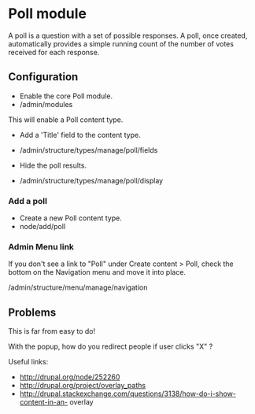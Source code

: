 # Poll module #

A poll is a question with a set of possible responses. A poll, once created, automatically provides a simple running count of the number of votes received for each response.

## Configuration ##

  * Enable the core Poll module.
  * /admin/modules

This will enable a Poll content type.

  * Add a 'Title' field to the content type.
  * /admin/structure/types/manage/poll/fields

  * Hide the poll results.
  * /admin/structure/types/manage/poll/display

### Add a poll ###

  * Create a new Poll content type.
  * node/add/poll

### Admin Menu link ###

If you don't see a link to "Poll" under Create content > Poll, check the bottom on the Navigation menu and move it into place.

/admin/structure/menu/manage/navigation

## Problems ##

This is far from easy to do!

With the popup, how do you redirect people if user clicks "X" ?

Useful links:

  * http://drupal.org/node/252260
  * http://drupal.org/project/overlay_paths
  * http://drupal.stackexchange.com/questions/3138/how-do-i-show-content-in-an-
overlay